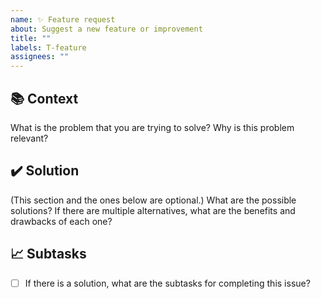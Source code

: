 ```yaml
---
name: ✨ Feature request
about: Suggest a new feature or improvement
title: ""
labels: T-feature
assignees: ""
---
```


## 📚 Context

What is the problem that you are trying to solve?
Why is this problem relevant?

## ✔️ Solution

(This section and the ones below are optional.)
What are the possible solutions?
If there are multiple alternatives, what are the benefits and drawbacks of each one?

## 📈 Subtasks

- [ ] If there is a solution, what are the subtasks for completing this issue?
